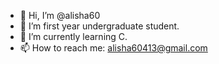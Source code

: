 - 👋 Hi, I’m @alisha60
- 👀 I’m first year undergraduate student.
- 🌱 I’m currently learning C.
- 📫 How to reach me: alisha60413@gmail.com

<!---
alisha60/alisha60 is a ✨ special ✨ repository because its `README.md` (this file) appears on your GitHub profile.
You can click the Preview link to take a look at your changes.
--->
